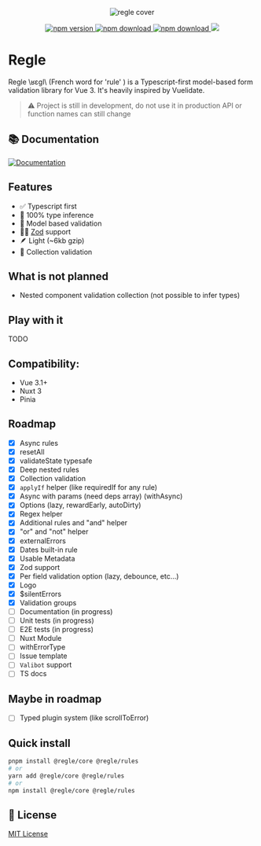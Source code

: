 [npm-version-src]: https://img.shields.io/npm/v/@regle/core.svg
[npm-version-href]: https://www.npmjs.com/package/@regle/core
[npm-downloads-src]: https://img.shields.io/npm/dm/@regle/core.svg
[npm-total-downloads-src]: https://img.shields.io/npm/dt/@regle/core.svg
[npm-downloads-href]: https://www.npmjs.com/package/@regle/core
<p align="center">
  <img src="https://raw.githubusercontent.com/victorgarciaesgi/regle/master/.github/images/regle-github-banner.png"
    alt="regle cover" />

  <p align='center'>
    <a href="https://www.npmjs.com/package/@regle/core">
      <img alt="npm version" src="https://img.shields.io/npm/v/@regle/core.svg"/>
    </a>
    <a href="https://www.npmjs.com/package/@regle/core">
      <img alt="npm download" src="https://img.shields.io/npm/dm/@regle/core.svg"/>
    </a>
    <a href="https://www.npmjs.com/package/@regle/core">
      <img alt="npm download" src="https://img.shields.io/npm/dt/@regle/core.svg"/>
    </a>
    <img src='https://img.shields.io/npm/l/@regle/core.svg'/>
  </p>
</p>

# Regle


Regle \ʁɛɡl\ (French word for 'rule' ) is a Typescript-first model-based form validation library for Vue 3.
It's heavily inspired by Vuelidate.



> ⚠️ Project is still in development, do not use it in production
> API or function names can still change


## 📚 Documentation

[![Documentation](https://raw.githubusercontent.com/victorgarciaesgi/regle/refs/heads/main/.github/images/redirectDoc.svg)](https://regle.vercel.app/)

## Features
- ✅ Typescript first
- 🤖 100% type inference
- 📖 Model based validation
- 🦸‍♂️ [Zod](https://zod.dev/) support
- 🪶 Light (~6kb gzip)
- 🛒 Collection validation

## What is not planned

- Nested component validation collection (not possible to infer types)

## Play with it

TODO


## Compatibility:

- Vue 3.1+
- Nuxt 3
- Pinia


## Roadmap

- [x] Async rules
- [x] resetAll
- [x] validateState typesafe
- [x] Deep nested rules
- [x] Collection validation
- [x] `applyIf` helper (like requiredIf for any rule)
- [x] Async with params (need deps array) (withAsync)
- [x] Options (lazy, rewardEarly, autoDirty)
- [x] Regex helper
- [x] Additional rules and "and" helper
- [x] "or" and "not" helper
- [x] externalErrors
- [x] Dates built-in rule
- [x] Usable Metadata
- [x] Zod support
- [x] Per field validation option (lazy, debounce, etc...)
- [x] Logo
- [x] $silentErrors
- [x] Validation groups
- [ ] Documentation (in progress)
- [ ] Unit tests (in progress)
- [ ] E2E tests (in progress)
- [ ] Nuxt Module
- [ ] withErrorType
- [ ] Issue template
- [ ] `Valibot` support
- [ ] TS docs

## Maybe in roadmap

- [ ] Typed plugin system (like scrollToError)

## Quick install

```bash
pnpm install @regle/core @regle/rules
# or
yarn add @regle/core @regle/rules
# or
npm install @regle/core @regle/rules
```



## 📑 License

[MIT License](./LICENSE)
